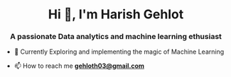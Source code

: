 <h1 align="center">Hi 👋, I'm Harish Gehlot</h1>
<h3 align="center">A passionate Data analytics and machine learning ethusiast</h3>

- 🔭 Currently Exploring and implementing the magic of Machine Learning

- 📫 How to reach me **gehloth03@gmail.com**



